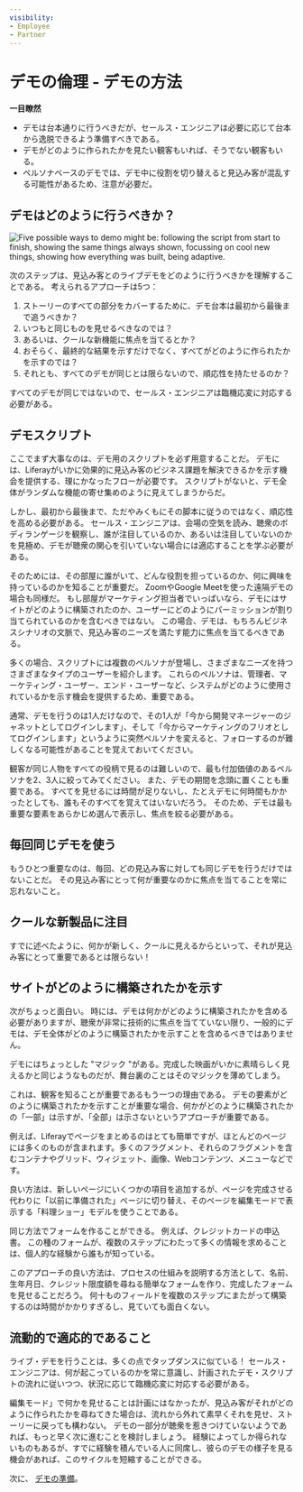 ```yaml
---
visibility:
- Employee
- Partner
---
```

# デモの倫理 - デモの方法

**一目瞭然**

* デモは台本通りに行うべきだが、セールス・エンジニアは必要に応じて台本から逸脱できるよう準備すべきである。
* デモがどのように作られたかを見たい観客もいれば、そうでない観客もいる。
* ペルソナベースのデモでは、デモ中に役割を切り替えると見込み客が混乱する可能性があるため、注意が必要だ。

## デモはどのように行うべきか？

![Five possible ways to demo might be: following the script from start to finish, showing the same things always shown, focussing on cool new things, showing how everything was built, being adaptive.](./how-to-demo/images/01.png)

次のステップは、見込み客とのライブデモをどのように行うべきかを理解することである。 考えられるアプローチは5つ：

1. ストーリーのすべての部分をカバーするために、デモ台本は最初から最後まで追うべきか？
2. いつもと同じものを見せるべきなのでは？
3. あるいは、クールな新機能に焦点を当てるとか？
4. おそらく、最終的な結果を示すだけでなく、すべてがどのように作られたかを示すのでは？
5. それとも、すべてのデモが同じとは限らないので、順応性を持たせるのか？

すべてのデモが同じではないので、セールス・エンジニアは臨機応変に対応する必要がある。

## デモスクリプト

ここでまず大事なのは、デモ用のスクリプトを必ず用意することだ。 デモには、Liferayがいかに効果的に見込み客のビジネス課題を解決できるかを示す機会を提供する、理にかなったフローが必要です。 スクリプトがないと、デモ全体がランダムな機能の寄せ集めのように見えてしまうからだ。

しかし、最初から最後まで、ただやみくもにその脚本に従うのではなく、順応性を高める必要がある。 セールス・エンジニアは、会場の空気を読み、聴衆のボディランゲージを観察し、誰が注目しているのか、あるいは注目していないのかを見極め、デモが聴衆の関心を引いていない場合には適応することを学ぶ必要がある。

そのためには、その部屋に誰がいて、どんな役割を担っているのか、何に興味を持っているのかを知ることが重要だ。 ZoomやGoogle Meetを使った遠隔デモの場合も同様だ。 もし部屋がマーケティング担当者でいっぱいなら、デモにはサイトがどのように構築されたのか、ユーザーにどのようにパーミッションが割り当てられているのかを含むべきではない。 この場合、デモは、もちろんビジネスシナリオの文脈で、見込み客のニーズを満たす能力に焦点を当てるべきである。

多くの場合、スクリプトには複数のペルソナが登場し、さまざまなニーズを持つさまざまなタイプのユーザーを紹介します。 これらのペルソナは、管理者、マーケティング・ユーザー、エンド・ユーザーなど、システムがどのように使用されているかを示す機会を提供するため、重要である。

通常、デモを行うのは1人だけなので、その1人が「今から開発マネージャーのジャネットとしてログインします」、そして「今からマーケティングのフリオとしてログインします」というように突然ペルソナを変えると、フォローするのが難しくなる可能性があることを覚えておいてください。

観客が同じ人物をすべての役柄で見るのは難しいので、最も付加価値のあるペルソナを2、3人に絞ってみてください。 また、デモの期間を念頭に置くことも重要である。 すべてを見せるには時間が足りないし、たとえデモに何時間もかかったとしても、誰もそのすべてを覚えてはいないだろう。 そのため、デモは最も重要な要素をあらかじめ選んで表示し、焦点を絞る必要がある。

## 毎回同じデモを使う

もうひとつ重要なのは、毎回、どの見込み客に対しても同じデモを行うだけではないことだ。 その見込み客にとって何が重要なのかに焦点を当てることを常に忘れないこと。

## クールな新製品に注目

すでに述べたように、何かが新しく、クールに見えるからといって、それが見込み客にとって重要であるとは限らない！

## サイトがどのように構築されたかを示す

次がちょっと面白い。 時には、デモは何かがどのように構築されたかを含める必要がありますが、聴衆が非常に技術的に焦点を当てていない限り、一般的にデモは、デモ全体がどのように構築されたかを示すことを含めるべきではありません。

デモにはちょっとした "マジック "がある。完成した映画がいかに素晴らしく見えるかと同じようなものだが、舞台裏のことはそのマジックを薄めてしまう。

これは、観客を知ることが重要であるもう一つの理由である。 デモの要素がどのように構築されたかを示すことが重要な場合、何かがどのように構築されたかの「一部」は示すが、「全部」は示さないというアプローチが重要である。

例えば、Liferayでページをまとめるのはとても簡単ですが、ほとんどのページには多くのものが含まれます。多くのフラグメント、それらのフラグメントを含むコンテナやグリッド、ウィジェット、画像、Webコンテンツ、メニューなどです。

良い方法は、新しいページにいくつかの項目を追加するが、ページを完成させる代わりに「以前に準備された」ページに切り替え、そのページを編集モードで表示する「料理ショー」モデルを使うことである。

同じ方法でフォームを作ることができる。 例えば、クレジットカードの申込書。 この種のフォームが、複数のステップにわたって多くの情報を求めることは、個人的な経験から誰もが知っている。

このアプローチの良い方法は、プロセスの仕組みを説明する方法として、名前、生年月日、クレジット限度額を尋ねる簡単なフォームを作り、完成したフォームを見せることだろう。 何十ものフィールドを複数のステップにまたがって構築するのは時間がかかりすぎるし、見ていても面白くない。

## 流動的で適応的であること

ライブ・デモを行うことは、多くの点でタップダンスに似ている！ セールス・エンジニアは、何が起こっているのかを常に意識し、計画されたデモ・スクリプトの流れに従いつつ、状況に応じて臨機応変に対応する必要がある。

編集モード」で何かを見せることは計画にはなかったが、見込み客がそれがどのように作られたかを尋ねてきた場合は、流れから外れて素早くそれを見せ、ストーリーに戻っても構わない。 デモの一部分が聴衆を惹きつけていないようであれば、もっと早く次に進むことを検討しましょう。 経験によってしか得られないものもあるが、すでに経験を積んでいる人に同席し、彼らのデモの様子を見る機会があれば、このサイクルを短縮することができる。

次に、 [デモの準備](./demo-preparation.md)。
